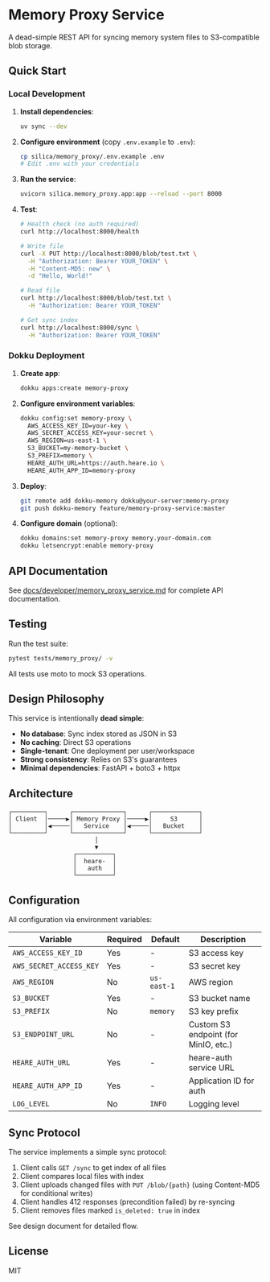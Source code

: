 # Memory Proxy Service

A dead-simple REST API for syncing memory system files to S3-compatible blob storage.

## Quick Start

### Local Development

1. **Install dependencies**:
   ```bash
   uv sync --dev
   ```

2. **Configure environment** (copy `.env.example` to `.env`):
   ```bash
   cp silica/memory_proxy/.env.example .env
   # Edit .env with your credentials
   ```

3. **Run the service**:
   ```bash
   uvicorn silica.memory_proxy.app:app --reload --port 8000
   ```

4. **Test**:
   ```bash
   # Health check (no auth required)
   curl http://localhost:8000/health
   
   # Write file
   curl -X PUT http://localhost:8000/blob/test.txt \
     -H "Authorization: Bearer YOUR_TOKEN" \
     -H "Content-MD5: new" \
     -d "Hello, World!"
   
   # Read file
   curl http://localhost:8000/blob/test.txt \
     -H "Authorization: Bearer YOUR_TOKEN"
   
   # Get sync index
   curl http://localhost:8000/sync \
     -H "Authorization: Bearer YOUR_TOKEN"
   ```

### Dokku Deployment

1. **Create app**:
   ```bash
   dokku apps:create memory-proxy
   ```

2. **Configure environment variables**:
   ```bash
   dokku config:set memory-proxy \
     AWS_ACCESS_KEY_ID=your-key \
     AWS_SECRET_ACCESS_KEY=your-secret \
     AWS_REGION=us-east-1 \
     S3_BUCKET=my-memory-bucket \
     S3_PREFIX=memory \
     HEARE_AUTH_URL=https://auth.heare.io \
     HEARE_AUTH_APP_ID=memory-proxy
   ```

3. **Deploy**:
   ```bash
   git remote add dokku-memory dokku@your-server:memory-proxy
   git push dokku-memory feature/memory-proxy-service:master
   ```

4. **Configure domain** (optional):
   ```bash
   dokku domains:set memory-proxy memory.your-domain.com
   dokku letsencrypt:enable memory-proxy
   ```

## API Documentation

See [docs/developer/memory_proxy_service.md](../../docs/developer/memory_proxy_service.md) for complete API documentation.

## Testing

Run the test suite:

```bash
pytest tests/memory_proxy/ -v
```

All tests use moto to mock S3 operations.

## Design Philosophy

This service is intentionally **dead simple**:

- **No database**: Sync index stored as JSON in S3
- **No caching**: Direct S3 operations
- **Single-tenant**: One deployment per user/workspace
- **Strong consistency**: Relies on S3's guarantees
- **Minimal dependencies**: FastAPI + boto3 + httpx

## Architecture

```
┌─────────┐      ┌──────────────┐      ┌─────────────┐
│ Client  │─────▶│ Memory Proxy │─────▶│     S3      │
│         │◀─────│   Service    │◀─────│   Bucket    │
└─────────┘      └──────────────┘      └─────────────┘
                        │
                        ▼
                  ┌──────────┐
                  │  heare-  │
                  │   auth   │
                  └──────────┘
```

## Configuration

All configuration via environment variables:

| Variable | Required | Default | Description |
|----------|----------|---------|-------------|
| `AWS_ACCESS_KEY_ID` | Yes | - | S3 access key |
| `AWS_SECRET_ACCESS_KEY` | Yes | - | S3 secret key |
| `AWS_REGION` | No | `us-east-1` | AWS region |
| `S3_BUCKET` | Yes | - | S3 bucket name |
| `S3_PREFIX` | No | `memory` | S3 key prefix |
| `S3_ENDPOINT_URL` | No | - | Custom S3 endpoint (for MinIO, etc.) |
| `HEARE_AUTH_URL` | Yes | - | heare-auth service URL |
| `HEARE_AUTH_APP_ID` | Yes | - | Application ID for auth |
| `LOG_LEVEL` | No | `INFO` | Logging level |

## Sync Protocol

The service implements a simple sync protocol:

1. Client calls `GET /sync` to get index of all files
2. Client compares local files with index
3. Client uploads changed files with `PUT /blob/{path}` (using Content-MD5 for conditional writes)
4. Client handles 412 responses (precondition failed) by re-syncing
5. Client removes files marked `is_deleted: true` in index

See design document for detailed flow.

## License

MIT
